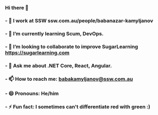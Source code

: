 ### Hi there 👋
### - 🔭 I work at SSW ssw.com.au/people/babanazar-kamyljanov
### - 🌱 I’m currently learning Scum, DevOps.
### - 👯 I’m looking to collaborate to improve SugarLearning https://sugarlearning.com
### - 💬 Ask me about .NET Core, React, Angular.
### - 📫 How to reach me: babakamyljanov@ssw.com.au
### - 😄 Pronouns: He/him
### - ⚡ Fun fact: I sometimes can't differentiate red with green :)
<!--
**babakamyljanovssw/babakamyljanovssw** is a ✨ _special_ ✨ repository because its `README.md` (this file) appears on your GitHub profile.

Here are some ideas to get you started:

- 🔭 I work at SSW ssw.com.au/people/babanazar-kamyljanov
- 🌱 I’m currently learning Scum, DevOps.
- 👯 I’m looking to collaborate on ...
- 🤔 I’m looking for help with ...
- 💬 Ask me about .NET Core, React, Angular.
- 📫 How to reach me: babakamyljanov@ssw.com.au
- 😄 Pronouns: He/him
- ⚡ Fun fact: I sometimes can't differentiate red with green :)
-->
